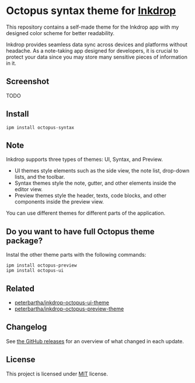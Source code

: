 # Octopus syntax theme for [Inkdrop](https://inkdrop.app)

This repository contains a self-made theme for the Inkdrop app with my designed color scheme for better readability.

Inkdrop provides seamless data sync across devices and platforms without headache. As a note-taking app designed for developers, it is crucial to protect your data since you may store many sensitive pieces of information in it.

## Screenshot

TODO

## Install

```
ipm install octopus-syntax
```

## Note

Inkdrop supports three types of themes: UI, Syntax, and Preview.

- UI themes style elements such as the side view, the note list, drop-down lists, and the toolbar.
- Syntax themes style the note, gutter, and other elements inside the editor view.
- Preview themes style the header, texts, code blocks, and other components inside the preview view.

You can use different themes for different parts of the application.

## Do you want to have full Octopus theme package?

Instal the other theme parts with the following commands:

```
ipm install octopus-preview
ipm install octopus-ui
```

## Related

- [peterbartha/inkdrop-octopus-ui-theme](https://github.com/peterbartha/inkdrop-octopus-ui-theme)
- [peterbartha/inkdrop-octopus-preview-theme](https://github.com/peterbartha/inkdrop-octopus-preview-theme)

## Changelog

See [the GitHub releases](https://github.com/peterbartha/inkdrop-octopus-syntax-theme/releases) for an overview of what changed in each update.

## License

This project is licensed under [MIT](LICENSE) license.
